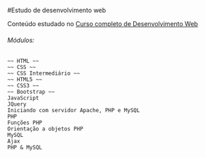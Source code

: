 #Estudo de desenvolvimento web

Conteúdo estudado no [Curso completo de Desenvolvimento Web](https://www.udemy.com/curso-completo-do-desenvolvedor-web/)

###### Módulos:

```
~~ HTML ~~
~~ CSS ~~
~~ CSS Intermediário ~~
~~ HTML5 ~~
~~ CSS3 ~~
~~ Bootstrap ~~
JavaScript
JQuery
Iniciando com servidor Apache, PHP e MySQL
PHP
Funções PHP
Orientação a objetos PHP
MySQL
Ajax
PHP & MySQL
```